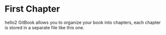 # First Chapter

hello2 GitBook allows you to organize your book into chapters, each chapter is stored in a separate file like this one.
